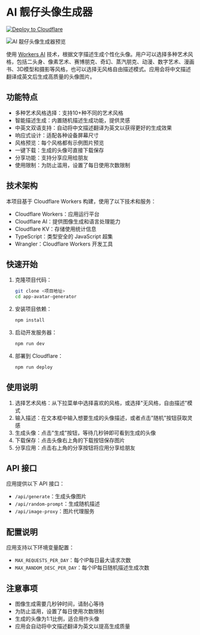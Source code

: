 # AI 靓仔头像生成器

[![Deploy to Cloudflare](https://deploy.workers.cloudflare.com/button)](https://deploy.workers.cloudflare.com/?url=https://github.com/cloudflare/templates/tree/main/text-to-image-template)

![AI 靓仔头像生成器预览](https://imagedelivery.net/wSMYJvS3Xw-n339CbDyDIA/dddfe97e-e689-450b-d5a9-d49801da6a00/public)

<!-- dash-content-start -->

使用 [Workers AI](https://developers.cloudflare.com/workers-ai/) 技术，根据文字描述生成个性化头像。用户可以选择多种艺术风格，包括二头身、像素艺术、赛博朋克、奇幻、蒸汽朋克、动漫、数字艺术、漫画书、3D模型和摄影等风格，也可以选择无风格自由描述模式。应用会将中文描述翻译成英文后生成高质量的头像图片。

<!-- dash-content-end -->

## 功能特点

- 多种艺术风格选择：支持10+种不同的艺术风格
- 智能描述生成：内置随机描述生成功能，提供灵感
- 中英文双语支持：自动将中文描述翻译为英文以获得更好的生成效果
- 响应式设计：适配各种设备屏幕尺寸
- 风格预览：每个风格都有示例图片预览
- 一键下载：生成的头像可直接下载保存
- 分享功能：支持分享应用给朋友
- 使用限制：为防止滥用，设置了每日使用次数限制

## 技术架构

本项目基于 Cloudflare Workers 构建，使用了以下技术和服务：

- Cloudflare Workers：应用运行平台
- Cloudflare AI：提供图像生成和语言处理能力
- Cloudflare KV：存储使用统计信息
- TypeScript：类型安全的 JavaScript 超集
- Wrangler：Cloudflare Workers 开发工具

## 快速开始

1. 克隆项目代码：
   ```bash
   git clone <项目地址>
   cd app-avatar-generator
   ```
2. 安装项目依赖：
   ```bash
   npm install
   ```
3. 启动开发服务器：
   ```bash
   npm run dev
   ```
4. 部署到 Cloudflare：
   ```bash
   npm run deploy
   ```

## 使用说明

1. 选择艺术风格：从下拉菜单中选择喜欢的风格，或选择"无风格，自由描述"模式
2. 输入描述：在文本框中输入想要生成的头像描述，或者点击"随机"按钮获取灵感
3. 生成头像：点击"生成"按钮，等待几秒钟即可看到生成的头像
4. 下载保存：点击头像右上角的下载按钮保存图片
5. 分享应用：点击右上角的分享按钮将应用分享给朋友

## API 接口

应用提供以下 API 接口：

- `/api/generate`：生成头像图片
- `/api/random-prompt`：生成随机描述
- `/api/image-proxy`：图片代理服务

## 配置说明

应用支持以下环境变量配置：

- `MAX_REQUESTS_PER_DAY`：每个IP每日最大请求次数
- `MAX_RANDOM_DESC_PER_DAY`：每个IP每日随机描述生成次数

## 注意事项

- 图像生成需要几秒钟时间，请耐心等待
- 为防止滥用，设置了每日使用次数限制
- 生成的头像为1:1比例，适合用作头像
- 应用会自动将中文描述翻译为英文以提高生成质量
